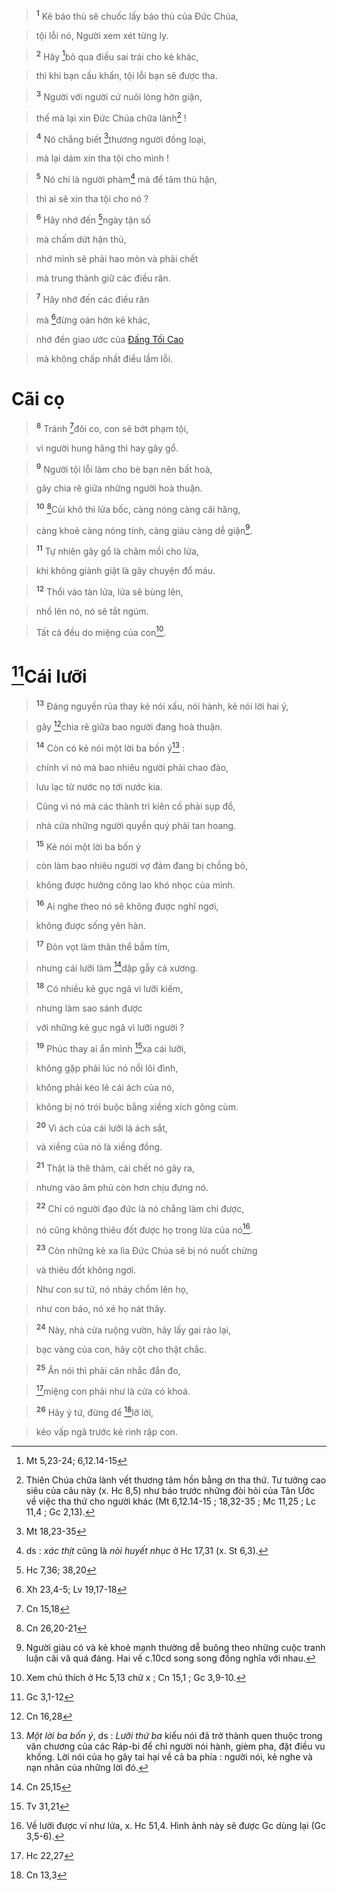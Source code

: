 > <sup><b>1</b></sup> Kẻ báo thù sẽ chuốc lấy báo thù của Đức Chúa,
>


> tội lỗi nó, Người xem xét từng ly.
>


> <sup><b>2</b></sup> Hãy [^1@-672a21b3-e582-4dd5-80d8-dae327c72162]bỏ qua điều sai trái cho kẻ khác,
>


> thì khi bạn cầu khẩn, tội lỗi bạn sẽ được tha.
>


> <sup><b>3</b></sup> Người với người cứ nuôi lòng hờn giận,
>


> thế mà lại xin Đức Chúa chữa lành[^1-672a21b3-e582-4dd5-80d8-dae327c72162] !
>


> <sup><b>4</b></sup> Nó chẳng biết [^2@-672a21b3-e582-4dd5-80d8-dae327c72162]thương người đồng loại,
>


> mà lại dám xin tha tội cho mình !
>


> <sup><b>5</b></sup> Nó chỉ là người phàm[^2-672a21b3-e582-4dd5-80d8-dae327c72162] mà để tâm thù hận,
>


> thì ai sẽ xin tha tội cho nó ?
>


> <sup><b>6</b></sup> Hãy nhớ đến [^3@-672a21b3-e582-4dd5-80d8-dae327c72162]ngày tận số
>


> mà chấm dứt hận thù,
>


> nhớ mình sẽ phải hao mòn và phải chết
>


> mà trung thành giữ các điều răn.
>


> <sup><b>7</b></sup> Hãy nhớ đến các điều răn
>


> mà [^4@-672a21b3-e582-4dd5-80d8-dae327c72162]đừng oán hờn kẻ khác,
>


> nhớ đến giao ước của [Đấng Tối Cao]()
>


> mà không chấp nhất điều lầm lỗi.
>


# Cãi cọ

> <sup><b>8</b></sup> Tránh [^5@-672a21b3-e582-4dd5-80d8-dae327c72162]đôi co, con sẽ bớt phạm tội,
>


> vì người hung hăng thì hay gây gổ.
>


> <sup><b>9</b></sup> Người tội lỗi làm cho bè bạn nên bất hoà,
>


> gây chia rẽ giữa những người hoà thuận.
>


> <sup><b>10</b></sup> [^6@-672a21b3-e582-4dd5-80d8-dae327c72162]Củi khô thì lửa bốc, càng nóng càng cãi hăng,
>


> càng khoẻ càng nóng tính, càng giàu càng dễ giận[^3-672a21b3-e582-4dd5-80d8-dae327c72162].
>


> <sup><b>11</b></sup> Tự nhiên gây gổ là châm mồi cho lửa,
>


> khi không giành giật là gây chuyện đổ máu.
>


> <sup><b>12</b></sup> Thổi vào tàn lửa, lửa sẽ bùng lên,
>


> nhổ lên nó, nó sẽ tắt ngúm.
>


> Tất cả đều do miệng của con[^4-672a21b3-e582-4dd5-80d8-dae327c72162].
>


# [^7@-672a21b3-e582-4dd5-80d8-dae327c72162]Cái lưỡi

> <sup><b>13</b></sup> Đáng nguyền rủa thay kẻ nói xấu, nói hành, kẻ nói lời hai ý,
>


> gây [^8@-672a21b3-e582-4dd5-80d8-dae327c72162]chia rẽ giữa bao người đang hoà thuận.
>


> <sup><b>14</b></sup> Còn có kẻ nói một lời ba bốn ý[^5-672a21b3-e582-4dd5-80d8-dae327c72162] :
>


> chính vì nó mà bao nhiêu người phải chao đảo,
>


> lưu lạc từ nước nọ tới nước kia.
>


> Cũng vì nó mà các thành trì kiên cố phải sụp đổ,
>


> nhà cửa những người quyền quý phải tan hoang.
>


> <sup><b>15</b></sup> Kẻ nói một lời ba bốn ý
>


> còn làm bao nhiêu người vợ đảm đang bị chồng bỏ,
>


> không được hưởng công lao khó nhọc của mình.
>


> <sup><b>16</b></sup> Ai nghe theo nó sẽ không được nghỉ ngơi,
>


> không được sống yên hàn.
>


> <sup><b>17</b></sup> Đòn vọt làm thân thể bầm tím,
>


> nhưng cái lưỡi làm [^9@-672a21b3-e582-4dd5-80d8-dae327c72162]dập gẫy cả xương.
>


> <sup><b>18</b></sup> Có nhiều kẻ gục ngã vì lưỡi kiếm,
>


> nhưng làm sao sánh được
>


> với những kẻ gục ngã vì lưỡi người ?
>


> <sup><b>19</b></sup> Phúc thay ai ẩn mình [^10@-672a21b3-e582-4dd5-80d8-dae327c72162]xa cái lưỡi,
>


> không gặp phải lúc nó nổi lôi đình,
>


> không phải kéo lê cái ách của nó,
>


> không bị nó trói buộc bằng xiềng xích gông cùm.
>


> <sup><b>20</b></sup> Vì ách của cái lưỡi là ách sắt,
>


> và xiềng của nó là xiềng đồng.
>


> <sup><b>21</b></sup> Thật là thê thảm, cái chết nó gây ra,
>


> nhưng vào âm phủ còn hơn chịu đựng nó.
>


> <sup><b>22</b></sup> Chỉ có người đạo đức là nó chẳng làm chi được,
>


> nó cũng không thiêu đốt được họ trong lửa của nó[^6-672a21b3-e582-4dd5-80d8-dae327c72162].
>


> <sup><b>23</b></sup> Còn những kẻ xa lìa Đức Chúa sẽ bị nó nuốt chửng
>


> và thiêu đốt không ngơi.
>


> Như con sư tử, nó nhảy chồm lên họ,
>


> như con báo, nó xé họ nát thây.
>


> <sup><b>24</b></sup> Này, nhà cửa ruộng vườn, hãy lấy gai rào lại,
>


> bạc vàng của con, hãy cột cho thật chắc.
>


> <sup><b>25</b></sup> Ăn nói thì phải cân nhắc đắn đo,
>


> [^11@-672a21b3-e582-4dd5-80d8-dae327c72162]miệng con phải như là cửa có khoá.
>


> <sup><b>26</b></sup> Hãy ý tứ, đừng để [^12@-672a21b3-e582-4dd5-80d8-dae327c72162]lỡ lời,
>


> kẻo vấp ngã trước kẻ rình rập con.
>

[^1-672a21b3-e582-4dd5-80d8-dae327c72162]: Thiên Chúa chữa lành vết thương tâm hồn bằng ơn tha thứ. Tư tưởng cao siêu của câu này (x. Hc 8,5) như báo trước những đòi hỏi của Tân Ước về việc tha thứ cho người khác (Mt 6,12.14-15 ; 18,32-35 ; Mc 11,25 ; Lc 11,4 ; Gc 2,13).
[^2-672a21b3-e582-4dd5-80d8-dae327c72162]: ds : *xác thịt* cũng là *nòi huyết nhục* ở Hc 17,31 (x. St 6,3).
[^3-672a21b3-e582-4dd5-80d8-dae327c72162]: Người giàu có và kẻ khoẻ mạnh thường dễ buông theo những cuộc tranh luận cãi vã quá đáng. Hai vế c.10cd song song đồng nghĩa với nhau.
[^4-672a21b3-e582-4dd5-80d8-dae327c72162]: Xem chú thích ở Hc 5,13 chữ x ; Cn 15,1 ; Gc 3,9-10.
[^5-672a21b3-e582-4dd5-80d8-dae327c72162]: *Một lời ba bốn ý*, ds : *Lưỡi thứ ba* kiểu nói đã trở thành quen thuộc trong văn chương của các Ráp-bi để chỉ người nói hành, gièm pha, đặt điều vu khống. Lời nói của họ gây tai hại về cả ba phía : người nói, kẻ nghe và nạn nhân của những lời đó.
[^6-672a21b3-e582-4dd5-80d8-dae327c72162]: Về lưỡi được ví như lửa, x. Hc 51,4. Hình ảnh này sẽ được Gc dùng lại (Gc 3,5-6).
[^1@-672a21b3-e582-4dd5-80d8-dae327c72162]: Mt 5,23-24; 6,12.14-15
[^2@-672a21b3-e582-4dd5-80d8-dae327c72162]: Mt 18,23-35
[^3@-672a21b3-e582-4dd5-80d8-dae327c72162]: Hc 7,36; 38,20
[^4@-672a21b3-e582-4dd5-80d8-dae327c72162]: Xh 23,4-5; Lv 19,17-18
[^5@-672a21b3-e582-4dd5-80d8-dae327c72162]: Cn 15,18
[^6@-672a21b3-e582-4dd5-80d8-dae327c72162]: Cn 26,20-21
[^7@-672a21b3-e582-4dd5-80d8-dae327c72162]: Gc 3,1-12
[^8@-672a21b3-e582-4dd5-80d8-dae327c72162]: Cn 16,28
[^9@-672a21b3-e582-4dd5-80d8-dae327c72162]: Cn 25,15
[^10@-672a21b3-e582-4dd5-80d8-dae327c72162]: Tv 31,21
[^11@-672a21b3-e582-4dd5-80d8-dae327c72162]: Hc 22,27
[^12@-672a21b3-e582-4dd5-80d8-dae327c72162]: Cn 13,3